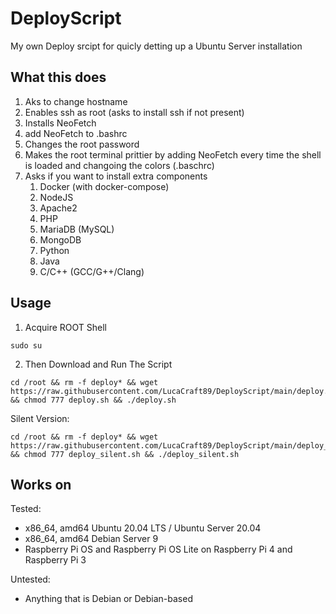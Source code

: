 # DeployScript
My own Deploy srcipt for quicly detting up a Ubuntu Server installation

## What this does
1. Aks to change hostname
2. Enables ssh as root (asks to install ssh if not present)
3. Installs NeoFetch
4. add NeoFetch to .bashrc
5. Changes the root password
6. Makes the root terminal prittier by adding NeoFetch every time the shell is loaded and changoing the colors (.baschrc)
7. Asks if you want to install extra components
    1. Docker (with docker-compose)
    2. NodeJS
    3. Apache2
    5. PHP
    4. MariaDB (MySQL)
    5. MongoDB
    6. Python
    7. Java
    8. C/C++ (GCC/G++/Clang)

## Usage
1. Acquire ROOT Shell
```
sudo su 
```
2. Then Download and Run The Script
```
cd /root && rm -f deploy* && wget https://raw.githubusercontent.com/LucaCraft89/DeployScript/main/deploy.sh && chmod 777 deploy.sh && ./deploy.sh
```
Silent Version:
```
cd /root && rm -f deploy* && wget https://raw.githubusercontent.com/LucaCraft89/DeployScript/main/deploy_silent.sh && chmod 777 deploy_silent.sh && ./deploy_silent.sh
```
## Works on
Tested:
- x86_64, amd64 Ubuntu 20.04 LTS / Ubuntu Server 20.04
- x86_64, amd64 Debian Server 9
- Raspberry Pi OS and Raspberry Pi OS Lite on Raspberry Pi 4 and Raspberry Pi 3

Untested:
- Anything that is Debian or Debian-based
